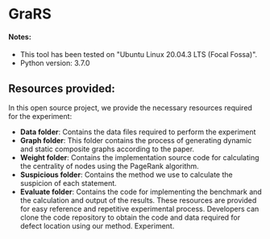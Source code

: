 # GraRS
#### Notes:
* This tool has been tested on "Ubuntu Linux 20.04.3 LTS (Focal Fossa)".
* Python version: 3.7.0
## Resources provided:
In this open source project, we provide the necessary resources required for the experiment:
- **Data folder**: Contains the data files required to perform the experiment
- **Graph folder**: This folder contains the process of generating dynamic and static composite graphs according to the paper.
- **Weight folder**: Contains the implementation source code for calculating the centrality of nodes using the PageRank algorithm.
- **Suspicious folder**: Contains the method we use to calculate the suspicion of each statement.
- **Evaluate folder**: Contains the code for implementing the benchmark and the calculation and output of the results.
These resources are provided for easy reference and repetitive experimental process. Developers can clone the code repository to obtain the code and data required for defect location using our method. Experiment.
